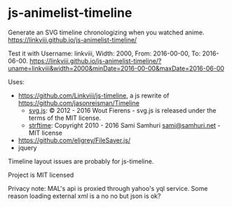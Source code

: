 # js-animelist-timeline

Generate an SVG timeline chronologizing when you watched anime. https://linkviii.github.io/js-animelist-timeline/

Test it with Username: linkviii, Width: 2000, From: 2016-00-00, To: 2016-06-00. https://linkviii.github.io/js-animelist-timeline/?uname=linkviii&width=2000&minDate=2016-00-00&maxDate=2016-06-00


Uses:
* https://github.com/Linkviii/js-timeline, a js rewrite of https://github.com/jasonreisman/Timeline
  * [svg.js](http://svgjs.com/): © 2012 - 2016 Wout Fierens - svg.js is released under the terms of the MIT license. 
  * [strftime](https://github.com/samsonjs/strftime): Copyright 2010 - 2016 Sami Samhuri sami@samhuri.net - MIT license
* https://github.com/eligrey/FileSaver.js/ 
* jquery

Timeline layout issues are probably for js-timeline. 

Project is MIT licensed

Privacy note: MAL's api is proxied through yahoo's yql service. Some reason loading external xml is a no no but json is ok?
